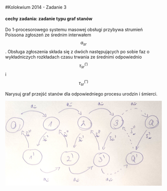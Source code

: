 #Kolokwium 2014 - Zadanie 3

#### cechy zadania: zadanie typu graf stanów

Do 1-procesorowego systemu masowej obsługi przybywa strumień Poissona zgłoszeń ze średnim interwałem $$a_{sr}$$. 
Obsługa zgłoszenia składa się z dwóch następujących po sobie faz o wykładniczych rozkładach czasu trwania ze średnimi odpowiednio $$\tau^{(')}_{sr}$$ i $$\tau^{('')}_{sr}$$

Narysuj graf przejść stanów dla odpowiedniego procesu urodzin i śmierci.

![03.jpg](03.jpg "03.jpg")